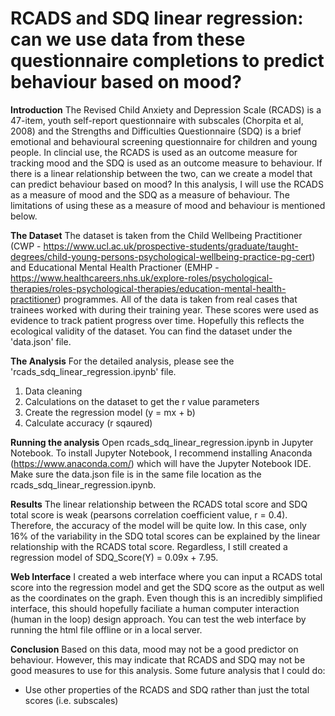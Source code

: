 # RCADS and SDQ linear regression: can we use data from these questionnaire completions to predict behaviour based on mood?

<b>Introduction</b>
The Revised Child Anxiety and Depression Scale (RCADS) is a 47-item, youth self-report questionnaire with subscales (Chorpita et al, 2008) and the Strengths and Difficulties Questionnaire (SDQ) is a brief emotional and behavioural screening questionnaire for children and young people. In clincial use, the RCADS is used as an outcome measure for tracking mood and the SDQ is used as an outcome measure to behaviour. If there is a linear relationship between the two, can we create a model that can predict behaviour based on mood? In this analysis, I will use the RCADS as a measure of mood and the SDQ as a measure of behaviour. The limitations of using these as a measure of mood and behaviour is mentioned below. 

<b>The Dataset</b>
The dataset is taken from the Child Wellbeing Practitioner (CWP - https://www.ucl.ac.uk/prospective-students/graduate/taught-degrees/child-young-persons-psychological-wellbeing-practice-pg-cert) and Educational Mental Health Practioner (EMHP - https://www.healthcareers.nhs.uk/explore-roles/psychological-therapies/roles-psychological-therapies/education-mental-health-practitioner) programmes. All of the data is taken from real cases that trainees worked with during their training year. These scores were used as evidence to track patient progress over time. Hopefully this reflects the ecological validity of the dataset. You can find the dataset under the 'data.json' file. 

<b>The Analysis</b>
For the detailed analysis, please see the 'rcads_sdq_linear_regression.ipynb' file. 
1. Data cleaning
2. Calculations on the dataset to get the r value parameters 
3. Create the regression model (y = mx + b)
4. Calculate accuracy (r sqaured)

<b>Running the analysis</b>
Open rcads_sdq_linear_regression.ipynb in Jupyter Notebook. To install Jupyter Notebook, I recommend installing Anaconda (https://www.anaconda.com/) which will have the Jupyter Notebook IDE. Make sure the data.json file is in the same file location as the rcads_sdq_linear_regression.ipynb. 

<b>Results</b>
The linear relationship between the RCADS total score and SDQ total score is weak (pearsons correlation coefficient value, r = 0.4). Therefore, the accuracy of the model will be quite low. In this case, only 16% of the variability in the SDQ total scores can be explained by the linear relationship with the RCADS total score. Regardless, I still created a regression model of SDQ_Score(Y) = 0.09x + 7.95.

<b>Web Interface</b>
I created a web interface where you can input a RCADS total score into the regression model and get the SDQ score as the output as well as the coordinates on the graph. Even though this is an incredibly simplified interface, this should hopefully faciliate a human computer interaction (human in the loop) design approach. You can test the web interface by running the html file offline or in a local server. 

<b>Conclusion</b>
Based on this data, mood may not be a good predictor on behaviour. However, this may indicate that RCADS and SDQ may not be good measures to use for this analysis. Some future analysis that I could do:
- Use other properties of the RCADS and SDQ rather than just the total scores (i.e. subscales)
